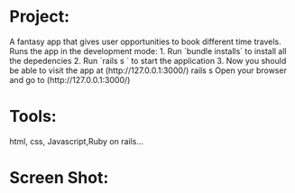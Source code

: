 
<h1>Project:</h1>
A fantasy app that gives user opportunities to book different time travels.
Runs the app in the development mode:
1. Run `bundle installs` to install all the depedencies
2. Run `rails s ` to start the application
3. Now you should be able to visit the app at (http://127.0.0.1:3000/)
rails s 
Open your browser and go to (http://127.0.0.1:3000/)
 <h1>Tools:</h1>
 html, css, Javascript,Ruby on rails...
 <h1>Screen Shot:</h1>
 
